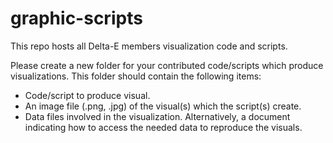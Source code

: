 # graphic-scripts
This repo hosts all Delta-E members visualization code and scripts.

Please create a new folder for your contributed code/scripts which produce visualizations. This folder should contain the following items:

  - Code/script to produce visual.
  - An image file (.png, .jpg) of the visual(s) which the script(s) create.
  - Data files involved in the visualization. Alternatively, a document indicating how to access the needed data to reproduce the visuals.
